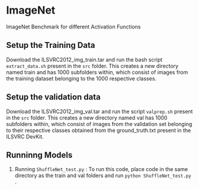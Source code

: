 # ImageNet
ImageNet Benchmark for different Activation Functions

## Setup the Training Data
Download the ILSVRC2012_img_train.tar and run the bash script `extract_data.sh` present in the `src` folder. This creates a new directory named train and has 1000 subfolders within, which consist of images from the training dataset belonging to the 1000 respective classes.

## Setup the validation data
Download the ILSVRC2012_img_val.tar and run the script `valprep.sh` present in the `src` folder. This creates a new directory named val has 1000 subfolders within, which consist of images from the validation set belonging to their respective classes obtained from the ground_truth.txt present in the ILSVRC DevKit. 

## Runninng Models
1. Running `ShuffleNet_test.py` : To run this code, place code in the same directory as the train and val folders and run `python ShuffleNet_test.py` . 
